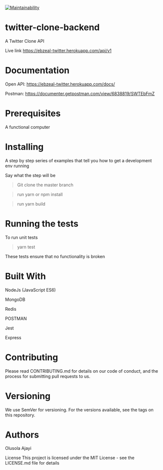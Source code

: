 <!-- [![Build Status](https://travis-ci.com/ebzeal/twitter-clone.svg?branch=master)](https://travis-ci.com/ebzeal/twitter-clone) -->
[![Maintainability](https://api.codeclimate.com/v1/badges/ec09a0009b56c4ba9f87/maintainability)](https://codeclimate.com/github/ebzeal/twitter-clone/maintainability)

# twitter-clone-backend

A Twitter Clone API

Live link  https://ebzeal-twitter.herokuapp.com/api/v1

# Documentation
Open API:  https://ebzeal-twitter.herokuapp.com/docs/

Postman: https://documenter.getpostman.com/view/6838819/SWTEbFmZ

# Prerequisites

A functional computer

# Installing

A step by step series of examples that tell you how to get a development env running

Say what the step will be

> Git clone the master branch

> run yarn or npm install

> run yarn build

# Running the tests

To run unit tests

> yarn test

These tests ensure that no functionality is broken

# Built With

NodeJs (JavaScript ES6)

MongoDB

Redis

POSTMAN

Jest

Express

# Contributing

Please read CONTRIBUTING.md for details on our code of conduct, and the process for submitting pull requests to us.

# Versioning

We use SemVer for versioning. For the versions available, see the tags on this repository.

# Authors

Olusola Ajayi

License
This project is licensed under the MIT License - see the LICENSE.md file for details
